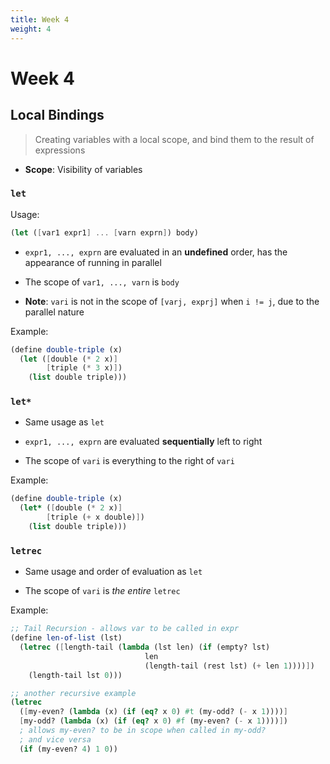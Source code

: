 ```yaml
---
title: Week 4
weight: 4
---
```


# Week 4

## Local Bindings

> Creating variables with a local scope, and bind them to the result of expressions

- **Scope**: Visibility of variables  

### `let`

Usage:

```scheme
(let ([var1 expr1] ... [varn exprn]) body)
```

- `expr1, ..., exprn` are evaluated in an **undefined** order, has the appearance of running in parallel

- The scope of `var1, ..., varn` is `body` 

- **Note**: `vari` is not in the scope of  `[varj, exprj]` when `i != j`, due to the parallel nature

Example:

```scheme
(define double-triple (x) 
  (let ([double (* 2 x)]
        [triple (* 3 x)])
    (list double triple)))
```

### `let*`

- Same usage as `let`

- `expr1, ..., exprn` are evaluated **sequentially** left to right

- The scope of `vari` is everything to the right of `vari` 

Example:

```scheme
(define double-triple (x) 
  (let* ([double (* 2 x)]
        [triple (+ x double)])
    (list double triple)))
```

### `letrec`

- Same usage and order of evaluation as `let`

- The scope of `vari` is *the entire* `letrec`

Example:

```scheme
;; Tail Recursion - allows var to be called in expr
(define len-of-list (lst)
  (letrec ([length-tail (lambda (lst len) (if (empty? lst) 
                              len 
                              (length-tail (rest lst) (+ len 1))))])
    (length-tail lst 0)))

;; another recursive example
(letrec 
  ([my-even? (lambda (x) (if (eq? x 0) #t (my-odd? (- x 1))))]
  [my-odd? (lambda (x) (if (eq? x 0) #f (my-even? (- x 1))))])
  ; allows my-even? to be in scope when called in my-odd?
  ; and vice versa
  (if (my-even? 4) 1 0))
```
